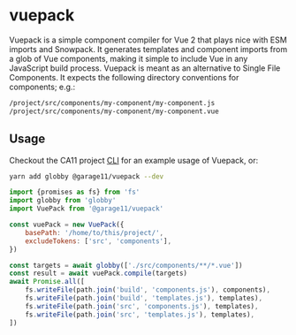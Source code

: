 # vuepack

Vuepack is a simple component compiler for Vue 2 that plays nice
with ESM imports and Snowpack. It generates templates and component
imports from a glob of Vue components, making it simple to include Vue
in any JavaScript build process. Vuepack is meant as an alternative to
Single File Components. It expects the following directory conventions
for components; e.g.:

```bash
/project/src/components/my-component/my-component.js
/project/src/components/my-component/my-component.vue
```

## Usage

Checkout the CA11 project [CLI](https://github.com/open-voip-alliance/ca11/blob/master/cli.js)
for an example usage of Vuepack, or:

```bash
yarn add globby @garage11/vuepack --dev
```

```javascript
import {promises as fs} from 'fs'
import globby from 'globby'
import VuePack from '@garage11/vuepack'

const vuePack = new VuePack({
    basePath: '/home/to/this/project/',
    excludeTokens: ['src', 'components'],
})

const targets = await globby(['./src/components/**/*.vue'])
const result = await vuePack.compile(targets)
await Promise.all([
    fs.writeFile(path.join('build', 'components.js'), components),
    fs.writeFile(path.join('build', 'templates.js'), templates),
    fs.writeFile(path.join('src', 'components.js'), templates),
    fs.writeFile(path.join('src', 'templates.js'), templates),
])
```
